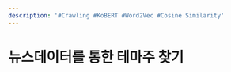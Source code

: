 ```yaml
---
description: '#Crawling #KoBERT #Word2Vec #Cosine Similarity'
---
```


# 뉴스데이터를 통한 테마주 찾기

<figure><img src="../../../.gitbook/assets/뉴스데이터를 통한 테마주 찾기_페이지_01.jpg" alt=""><figcaption></figcaption></figure>

<figure><img src="../../../.gitbook/assets/뉴스데이터를 통한 테마주 찾기_페이지_02.jpg" alt=""><figcaption></figcaption></figure>

<figure><img src="../../../.gitbook/assets/뉴스데이터를 통한 테마주 찾기_페이지_03.jpg" alt=""><figcaption></figcaption></figure>

<figure><img src="../../../.gitbook/assets/뉴스데이터를 통한 테마주 찾기_페이지_04.jpg" alt=""><figcaption></figcaption></figure>

<figure><img src="../../../.gitbook/assets/뉴스데이터를 통한 테마주 찾기_페이지_05.jpg" alt=""><figcaption></figcaption></figure>

<figure><img src="../../../.gitbook/assets/뉴스데이터를 통한 테마주 찾기_페이지_06.jpg" alt=""><figcaption></figcaption></figure>

<figure><img src="../../../.gitbook/assets/뉴스데이터를 통한 테마주 찾기_페이지_07.jpg" alt=""><figcaption></figcaption></figure>

<figure><img src="../../../.gitbook/assets/뉴스데이터를 통한 테마주 찾기_페이지_08.jpg" alt=""><figcaption></figcaption></figure>

<figure><img src="../../../.gitbook/assets/뉴스데이터를 통한 테마주 찾기_페이지_09.jpg" alt=""><figcaption></figcaption></figure>

<figure><img src="../../../.gitbook/assets/뉴스데이터를 통한 테마주 찾기_페이지_10.jpg" alt=""><figcaption></figcaption></figure>

<figure><img src="../../../.gitbook/assets/뉴스데이터를 통한 테마주 찾기_페이지_11.jpg" alt=""><figcaption></figcaption></figure>

<figure><img src="../../../.gitbook/assets/뉴스데이터를 통한 테마주 찾기_페이지_12.jpg" alt=""><figcaption></figcaption></figure>

<figure><img src="../../../.gitbook/assets/뉴스데이터를 통한 테마주 찾기_페이지_13.jpg" alt=""><figcaption></figcaption></figure>

<figure><img src="../../../.gitbook/assets/뉴스데이터를 통한 테마주 찾기_페이지_14.jpg" alt=""><figcaption></figcaption></figure>

<figure><img src="../../../.gitbook/assets/뉴스데이터를 통한 테마주 찾기_페이지_15.jpg" alt=""><figcaption></figcaption></figure>

<figure><img src="../../../.gitbook/assets/뉴스데이터를 통한 테마주 찾기_페이지_16.jpg" alt=""><figcaption></figcaption></figure>

<figure><img src="../../../.gitbook/assets/뉴스데이터를 통한 테마주 찾기_페이지_17.jpg" alt=""><figcaption></figcaption></figure>

<figure><img src="../../../.gitbook/assets/뉴스데이터를 통한 테마주 찾기_페이지_18.jpg" alt=""><figcaption></figcaption></figure>

<figure><img src="../../../.gitbook/assets/뉴스데이터를 통한 테마주 찾기_페이지_19.jpg" alt=""><figcaption></figcaption></figure>

<figure><img src="../../../.gitbook/assets/뉴스데이터를 통한 테마주 찾기_페이지_20.jpg" alt=""><figcaption></figcaption></figure>

<figure><img src="../../../.gitbook/assets/뉴스데이터를 통한 테마주 찾기_페이지_21.jpg" alt=""><figcaption></figcaption></figure>

<figure><img src="../../../.gitbook/assets/뉴스데이터를 통한 테마주 찾기_페이지_22.jpg" alt=""><figcaption></figcaption></figure>

<figure><img src="../../../.gitbook/assets/뉴스데이터를 통한 테마주 찾기_페이지_23.jpg" alt=""><figcaption></figcaption></figure>

<figure><img src="../../../.gitbook/assets/뉴스데이터를 통한 테마주 찾기_페이지_24.jpg" alt=""><figcaption></figcaption></figure>

<figure><img src="../../../.gitbook/assets/뉴스데이터를 통한 테마주 찾기_페이지_25.jpg" alt=""><figcaption></figcaption></figure>

<figure><img src="../../../.gitbook/assets/뉴스데이터를 통한 테마주 찾기_페이지_26.jpg" alt=""><figcaption></figcaption></figure>

<figure><img src="../../../.gitbook/assets/뉴스데이터를 통한 테마주 찾기_페이지_27.jpg" alt=""><figcaption></figcaption></figure>

<figure><img src="../../../.gitbook/assets/뉴스데이터를 통한 테마주 찾기_페이지_28.jpg" alt=""><figcaption></figcaption></figure>

<figure><img src="../../../.gitbook/assets/뉴스데이터를 통한 테마주 찾기_페이지_29.jpg" alt=""><figcaption></figcaption></figure>
